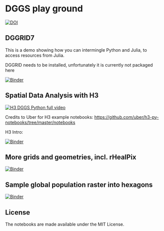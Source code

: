# DGGS play ground

[![DOI](https://zenodo.org/badge/DOI/10.5281/zenodo.5873218.svg)](https://doi.org/10.5281/zenodo.5873218)

## DGGRID7 

This is a demo showing how you can intermingle Python and Julia, to access resources from Julia.

DGGRID needs to be installed, unfortunately it is currently not packaged here

[![Binder](https://mybinder.org/badge_logo.svg)](https://mybinder.org/v2/gh/allixender/pangeo_dggs_2022/HEAD?filepath=dggrid_base.ipynb)

## Spatial Data Analysis with H3

[![H3 DGGS Python full video](https://img.youtube.com/vi/K0iG4uDpEpg/0.jpg)](https://www.youtube.com/watch?v=K0iG4uDpEpg)

Credits to Uber for H3 example notebooks: https://github.com/uber/h3-py-notebooks/tree/master/notebooks

H3 Intro:

[![Binder](https://mybinder.org/badge_logo.svg)](https://mybinder.org/v2/gh/allixender/pangeo_dggs_2022/HEAD?filepath=h3_intro.ipynb)

## More grids and geometries, incl. rHealPix

[![Binder](https://mybinder.org/badge_logo.svg)](https://mybinder.org/v2/gh/allixender/pangeo_dggs_2022/HEAD?filepath=more_grids.ipynb)

## Sample global population raster into hexagons

[![Binder](https://mybinder.org/badge_logo.svg)](https://mybinder.org/v2/gh/allixender/pangeo_dggs_2022/HEAD?filepath=sample_raster.ipynb)

## License

The notebooks are made available under the MIT License.

